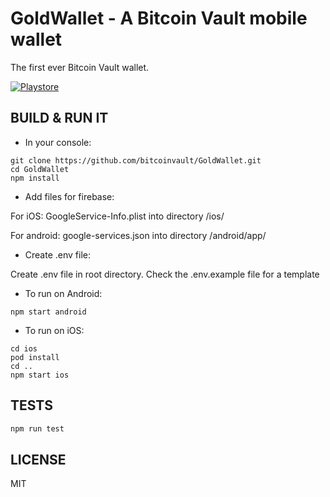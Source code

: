 # GoldWallet - A Bitcoin Vault mobile wallet

The first ever Bitcoin Vault wallet.

[![Playstore](https://bluewallet.io/img/play-store-badge.svg)](https://play.google.com/store/apps/details?id=io.goldwallet.wallet)


## BUILD & RUN IT

* In your console:

```
git clone https://github.com/bitcoinvault/GoldWallet.git
cd GoldWallet
npm install
```

* Add files for firebase:

For iOS:
GoogleService-Info.plist into directory /ios/

For android:
google-services.json into directory /android/app/

* Create .env file:

Create .env file in root directory. Check the .env.example file for a template

* To run on Android:

```
npm start android
```

* To run on iOS:

```
cd ios
pod install
cd ..
npm start ios
```


## TESTS

```bash
npm run test
```


## LICENSE

MIT
